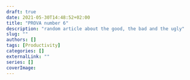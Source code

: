 ```yaml
---
draft: true
date: 2021-05-30T14:48:52+02:00
title: "PROVA number 6"
description: "random article about the good, the bad and the ugly"
slug: ""
authors: []
tags: [Productivity]
categories: []
externalLink: ""
series: []
coverImage:
---
```

